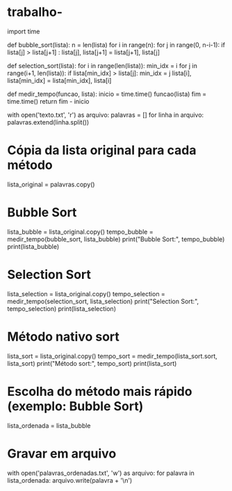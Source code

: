# trabalho-

import time

def bubble_sort(lista):
    n = len(lista)
    for i in range(n):
        for j in range(0, n-i-1):
            if lista[j] > lista[j+1] :
                lista[j], lista[j+1] = lista[j+1], lista[j]

def selection_sort(lista):
    for i in range(len(lista)):
        min_idx = i
        for j in range(i+1, len(lista)):
            if lista[min_idx] > lista[j]:
                min_idx = j
        lista[i], lista[min_idx] = lista[min_idx], lista[i]

def medir_tempo(funcao, lista):
    inicio = time.time()
    funcao(lista)
    fim = time.time()
    return fim - inicio

with open('texto.txt', 'r') as arquivo:
    palavras = []
    for linha in arquivo:
        palavras.extend(linha.split())

# Cópia da lista original para cada método
lista_original = palavras.copy()

# Bubble Sort
lista_bubble = lista_original.copy()
tempo_bubble = medir_tempo(bubble_sort, lista_bubble)
print("Bubble Sort:", tempo_bubble)
print(lista_bubble)

# Selection Sort
lista_selection = lista_original.copy()
tempo_selection = medir_tempo(selection_sort, lista_selection)
print("Selection Sort:", tempo_selection)
print(lista_selection)

# Método nativo sort
lista_sort = lista_original.copy()
tempo_sort = medir_tempo(lista_sort.sort, lista_sort)
print("Método sort:", tempo_sort)
print(lista_sort)

# Escolha do método mais rápido (exemplo: Bubble Sort)
lista_ordenada = lista_bubble

# Gravar em arquivo
with open('palavras_ordenadas.txt', 'w') as arquivo:
    for palavra in lista_ordenada:
        arquivo.write(palavra + '\n')
